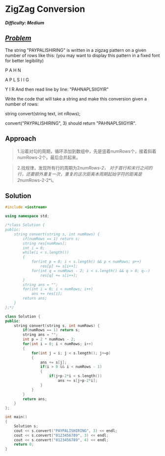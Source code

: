 # ZigZag Conversion

_**Difficulty: Medium**_

## _[Problem](https://leetcode.com/problems/zigzag-conversion/?tab=Description)_
The string "PAYPALISHIRING" is written in a zigzag pattern on a given number of rows like this: (you may want to display this pattern in a fixed font for better legibility)

P   A   H   N

A P L S I I G

Y   I   R
And then read line by line: "PAHNAPLSIIGYIR"

Write the code that will take a string and make this conversion given a number of rows:

string convert(string text, int nRows);

convert("PAYPALISHIRING", 3) should return "PAHNAPLSIIGYIR".

## Approach
>1.沿着对勾的周期，循环添加到数组中，先是竖着numRows个，接着斜着numRows-2个。最后合并起来。

>2.找规律，发现所有行的周期为2*numRows-2，
对于首行和末行之间的行，还要额外重复一次，重复的这次距离本周期起始字符的距离是2*numRows-2-2*i。

## Solution
```c++
#include <iostream>

using namespace std;

/*class Solution {
public:
    string convert(string s, int numRows) {
        if(numRows == 1) return s;
        string res[numRows];
        int i = 0;
        while(i < s.length())
        {
            for(int p = 0; i < s.length() && p < numRows; p++)
                res[p] += s[i++];
            for(int q = numRows - 2; i < s.length() && q > 0; q--)
                res[q] += s[i++];
        }
        string ans = "";
        for(int i = 0; i < numRows; i++)
            ans += res[i];
        return ans;
    }
};*/

class Solution {
public:
    string convert(string s, int numRows) {
        if(numRows == 1) return s;
        string ans = "";
        int p = 2 * numRows - 2;
        for(int i = 0; i < numRows; i++)
        {
            for(int j = i; j < s.length(); j+=p)
            {
                ans += s[j];
                if(i > 0 && i < numRows - 1)
                {
                    if(j+p-2*i < s.length())
                        ans += s[j+p-2*i];
                }
            }
        }
        return ans;
    }
};

int main()
{
    Solution s;
    cout << s.convert("PAYPALISHIRING", 3) << endl;
    cout << s.convert("0123456789", 3) << endl;
    cout << s.convert("0123456789", 4) << endl;
    return 0;
}
```